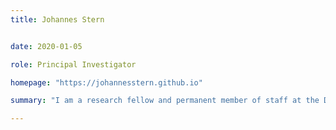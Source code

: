 ```yaml
---
title: Johannes Stern


date: 2020-01-05

role: Principal Investigator

homepage: "https://johannesstern.github.io"

summary: "I am a research fellow and permanent member of staff at the Department of Philosophy of the University of Bristol. I spezialize mostly in logic, in particular theories of truth and modality, and topics at the intersection of logic and the philosophy of language. I am also interested in the philosophy of mathematics, metaphysics, epistemology and general philosophy of science."

---
```

